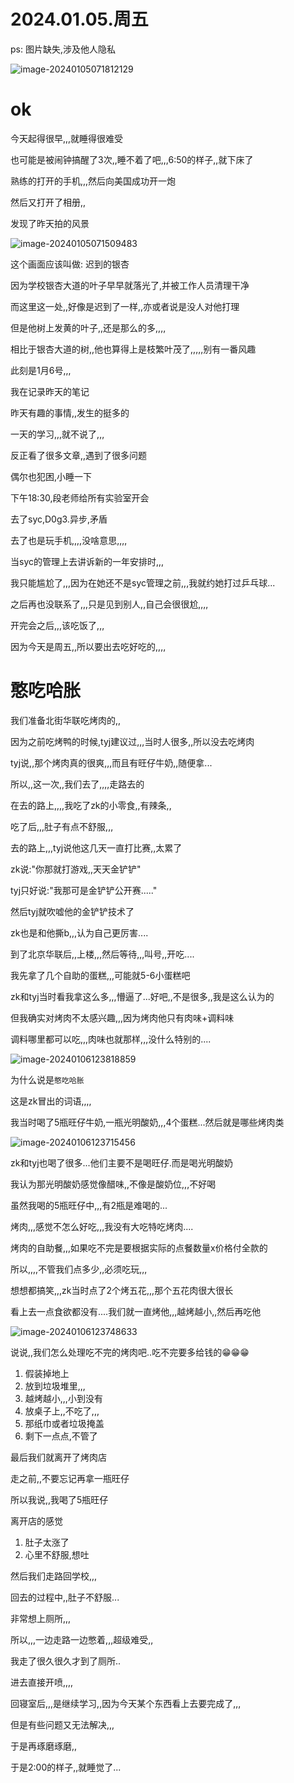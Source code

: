 # 2024.01.05.周五

ps: 图片缺失,涉及他人隐私



![image-20240105071812129](./img/image-20240105071812129.png)

# ok

今天起得很早,,,就睡得很难受

也可能是被闹钟搞醒了3次,,睡不着了吧,,,6:50的样子,,就下床了



熟练的打开的手机,,,然后向美国成功开一炮

然后又打开了相册,,

发现了昨天拍的风景

![image-20240105071509483](./img/image-20240105071509483.png)

这个画面应该叫做: 迟到的银杏

因为学校银杏大道的叶子早早就落光了,并被工作人员清理干净

而这里这一处,,好像是迟到了一样,,亦或者说是没人对他打理

但是他树上发黄的叶子,,还是那么的多,,,,

相比于银杏大道的树,,他也算得上是枝繁叶茂了,,,,,别有一番风趣





此刻是1月6号,,,

我在记录昨天的笔记

昨天有趣的事情,,发生的挺多的

一天的学习,,,就不说了,,,

反正看了很多文章,,遇到了很多问题

偶尔也犯困,小睡一下



下午18:30,段老师给所有实验室开会

去了syc,D0g3.异步,矛盾

去了也是玩手机,,,,没啥意思,,,,



当syc的管理上去讲诉新的一年安排时,,,

我只能尴尬了,,,因为在她还不是syc管理之前,,,我就约她打过乒乓球...

之后再也没联系了,,,只是见到别人,,自己会很很尬,,,,



开完会之后,,,该吃饭了,,,

因为今天是周五,,所以要出去吃好吃的,,,,

# 憨吃哈胀

我们准备北街华联吃烤肉的,,

因为之前吃烤鸭的时候,tyj建议过,,,当时人很多,,所以没去吃烤肉

tyj说,,那个烤肉真的很爽,,,而且有旺仔牛奶,,随便拿...



所以,,这一次,,我们去了,,,,走路去的

在去的路上,,,,我吃了zk的小零食,,有辣条,,

吃了后,,,肚子有点不舒服,,,

去的路上,,,tyj说他这几天一直打比赛,,太累了

zk说:"你那就打游戏,,天天金铲铲"

tyj只好说:"我那可是金铲铲公开赛....."

然后tyj就吹嘘他的金铲铲技术了

zk也是和他撕b,,,认为自己更厉害....



到了北京华联后,,上楼,,,然后等待,,,叫号,,开吃....

我先拿了几个自助的蛋糕,,,可能就5-6小蛋糕吧

zk和tyj当时看我拿这么多,,,懵逼了...好吧,,不是很多,,我是这么认为的

但我确实对烤肉不太感兴趣,,,因为烤肉他只有肉味+调料味

调料哪里都可以吃,,,肉味也就那样,,,没什么特别的....

![image-20240106123818859](./img/image-20240106123818859.png)

为什么说是`憨吃哈胀`

这是zk冒出的词语,,,,

我当时喝了5瓶旺仔牛奶,一瓶光明酸奶,,,4个蛋糕...然后就是哪些烤肉类

![image-20240106123715456](./img/image-20240106123715456.png)

zk和tyj也喝了很多...他们主要不是喝旺仔.而是喝光明酸奶

我认为那光明酸奶感觉像醋味,,不像是酸奶位,,,不好喝

虽然我喝的5瓶旺仔中,,,有2瓶是难喝的...

烤肉,,,感觉不怎么好吃,,,我没有大吃特吃烤肉....

烤肉的自助餐,,,如果吃不完是要根据实际的点餐数量x价格付全款的

所以,,,,不管我们点多少,,必须吃玩,,,

想想都搞笑,,,zk当时点了2个烤五花,,,那个五花肉很大很长

看上去一点食欲都没有....我们就一直烤他,,,越烤越小,,然后再吃他

![image-20240106123748633](./img/image-20240106123748633.png)

说说,,我们怎么处理吃不完的烤肉吧..吃不完要多给钱的😁😁😁

1. 假装掉地上
2. 放到垃圾堆里,,,
3. 越烤越小,,,小到没有
4. 放桌子上,,不吃了,,,
5. 那纸巾或者垃圾掩盖
6. 剩下一点点,不管了

最后我们就离开了烤肉店

走之前,,不要忘记再拿一瓶旺仔

所以我说,,我喝了5瓶旺仔



离开店的感觉

1. 肚子太涨了
2. 心里不舒服,想吐



然后我们走路回学校,,,

回去的过程中,,肚子不舒服...

非常想上厕所,,,

所以,,,一边走路一边憋着,,,超级难受,,

我走了很久很久才到了厕所..

进去直接开喷,,,,



回寝室后,,,是继续学习,,因为今天某个东西看上去要完成了,,,

但是有些问题又无法解决,,,

于是再琢磨琢磨,,

于是2:00的样子,,就睡觉了...

